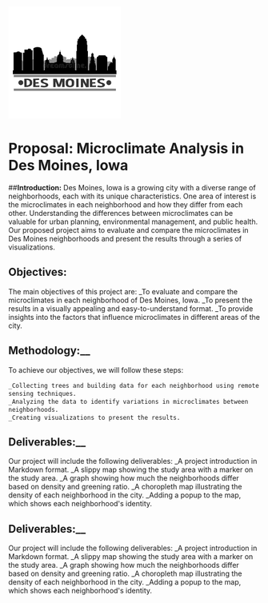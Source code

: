 

![desmoines](desmoines.jpeg)
# __Proposal: Microclimate Analysis in Des Moines, Iowa__

##__Introduction:__
Des Moines, Iowa is a growing city with a diverse range of neighborhoods, each with its unique characteristics. One area of interest is the microclimates in each neighborhood and how they differ from each other. Understanding the differences between microclimates can be valuable for urban planning, environmental management, and public health. Our proposed project aims to evaluate and compare the microclimates in Des Moines neighborhoods and present the results through a series of visualizations.

## __Objectives:__
The main objectives of this project are:
	_To evaluate and compare the microclimates in each neighborhood of Des Moines, Iowa.
	_To present the results in a visually appealing and easy-to-understand format.
	_To provide insights into the factors that influence microclimates in different areas of the city.

## __Methodology:____
To achieve our objectives, we will follow these steps:

	_Collecting trees and building data for each neighborhood using remote sensing techniques.
	_Analyzing the data to identify variations in microclimates between neighborhoods.
	_Creating visualizations to present the results.
## __Deliverables:____

Our project will include the following deliverables:
	_A project introduction in Markdown format.
	_A slippy map showing the study area with a marker on the study area.
	_A graph showing how much the neighborhoods differ based on density and greening ratio.
	_A choropleth map illustrating the density of each neighborhood in the city.
	_Adding a popup to the map, which shows each neighborhood's identity.

## __Deliverables:____
Our project will include the following deliverables:
	_A project introduction in Markdown format.
	_A slippy map showing the study area with a marker on the study area.
	_A graph showing how much the neighborhoods differ based on density and greening ratio.
	_A choropleth map illustrating the density of each neighborhood in the city.
	_Adding a popup to the map, which shows each neighborhood's identity.

